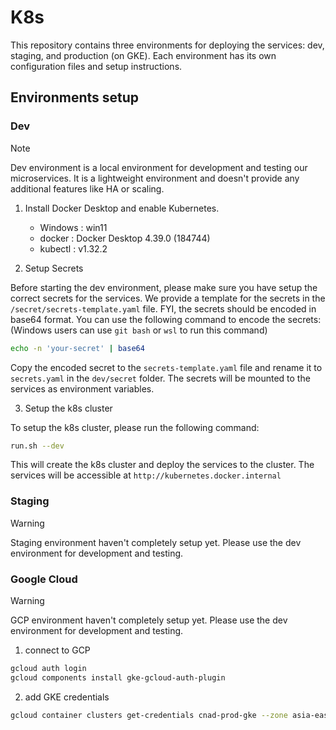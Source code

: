 # K8s

This repository contains three environments for deploying the services: dev, staging, and production (on GKE). Each environment has its own configuration files and setup instructions.

## Environments setup

### Dev

> [!NOTE]
> Dev environment is a local environment for development and testing our microservices. It is a lightweight environment and doesn't provide any additional features like HA or scaling.

1. Install Docker Desktop and enable Kubernetes.

   - Windows : win11
   - docker : Docker Desktop 4.39.0 (184744)
   - kubectl : v1.32.2

2. Setup Secrets

Before starting the dev environment, please make sure you have setup the correct secrets for the services. We provide a template for the secrets in the `/secret/secrets-template.yaml` file. FYI, the secrets should be encoded in base64 format. You can use the following command to encode the secrets: (Windows users can use `git bash` or `wsl` to run this command)

```bash
echo -n 'your-secret' | base64
```

Copy the encoded secret to the `secrets-template.yaml` file and rename it to `secrets.yaml` in the `dev/secret` folder. The secrets will be mounted to the services as environment variables.

3. Setup the k8s cluster

To setup the k8s cluster, please run the following command:

```bash
run.sh --dev
```

This will create the k8s cluster and deploy the services to the cluster. The services will be accessible at `http://kubernetes.docker.internal`

### Staging

> [!WARNING]
> Staging environment haven't completely setup yet. Please use the dev environment for development and testing.

### Google Cloud

> [!WARNING]
> GCP environment haven't completely setup yet. Please use the dev environment for development and testing.

1. connect to GCP

```bash
gcloud auth login
gcloud components install gke-gcloud-auth-plugin
```

2. add GKE credentials

```bash
gcloud container clusters get-credentials cnad-prod-gke --zone asia-east1-a --project cnad-group3
```
